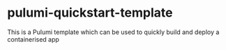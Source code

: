 # pulumi-quickstart-template
This is a Pulumi template which can be used to quickly build and deploy a containerised app
